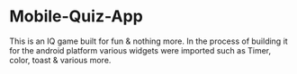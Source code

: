 # Mobile-Quiz-App
This is an IQ game built for fun & nothing more. In the process of building it for the android platform various widgets were imported such as Timer, color, toast & various more.
